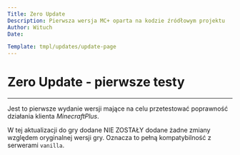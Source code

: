 ```yaml
---
Title: Zero Update
Description: Pierwsza wersja MC+ oparta na kodzie źródłowym projektu
Author: Wituch
Date:

Template: tmpl/updates/update-page
---
```


# Zero Update - pierwsze testy
-----

Jest to pierwsze wydanie wersji mające na celu przetestować poprawność działania klienta *MinecraftPlus*.

W tej aktualizacji do gry dodane NIE ZOSTAŁY dodane żadne zmiany względem oryginalnej wersji gry. Oznacza to pełną kompatybilność z serwerami `vanilla`.
